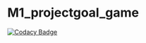 # M1_projectgoal_game
[![Codacy Badge](https://app.codacy.com/project/badge/Grade/6134bef8d4a2469196dd60595abcf649)](https://www.codacy.com/gh/NityaR3/M1_projectgoal_game/dashboard?utm_source=github.com&amp;utm_medium=referral&amp;utm_content=NityaR3/M1_projectgoal_game&amp;utm_campaign=Badge_Grade)
